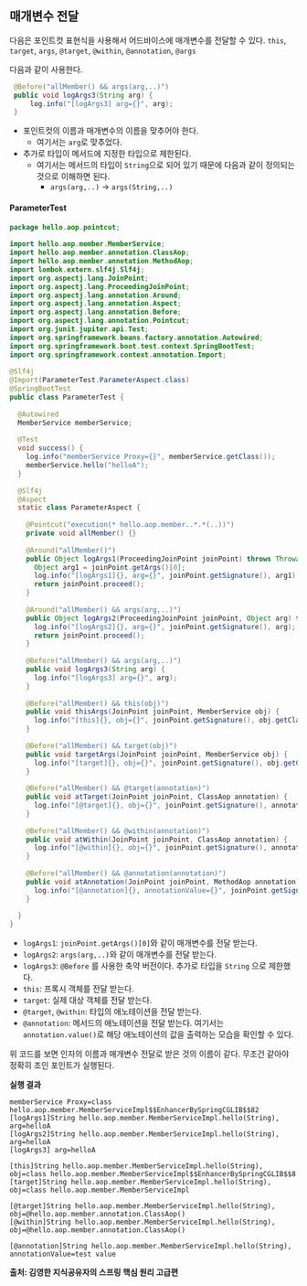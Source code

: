 ## 매개변수 전달
다음은 포인트컷 표현식을 사용해서 어드바이스에 매개변수를 전달할 수 있다.
`this`, `target`, `args`, `@target`, `@within`, `@annotation`, `@args`

다음과 같이 사용한다.
```java
 @Before("allMember() && args(arg,..)")
 public void logArgs3(String arg) {
	 log.info("[logArgs3] arg={}", arg);
 }
```

- 포인트컷의 이름과 매개변수의 이름을 맞추어야 한다.
	- 여기서는 `arg`로 맞추었다.
- 추가로 타입이 메서드에 지정한 타입으로 제한된다.
	- 여기서는 메서드의 타입이 `String`으로 되어 있기 때문에 다음과 같이 정의되는 것으로 이해하면 된다.
		- `args(arg,..)` -> `args(String,..)`

#### ParameterTest
```java
package hello.aop.pointcut;  
  
import hello.aop.member.MemberService;  
import hello.aop.member.annotation.ClassAop;  
import hello.aop.member.annotation.MethodAop;  
import lombok.extern.slf4j.Slf4j;  
import org.aspectj.lang.JoinPoint;  
import org.aspectj.lang.ProceedingJoinPoint;  
import org.aspectj.lang.annotation.Around;  
import org.aspectj.lang.annotation.Aspect;  
import org.aspectj.lang.annotation.Before;  
import org.aspectj.lang.annotation.Pointcut;  
import org.junit.jupiter.api.Test;  
import org.springframework.beans.factory.annotation.Autowired;  
import org.springframework.boot.test.context.SpringBootTest;  
import org.springframework.context.annotation.Import;  
  
@Slf4j  
@Import(ParameterTest.ParameterAspect.class)  
@SpringBootTest  
public class ParameterTest {  
  
  @Autowired  
  MemberService memberService;  
    
  @Test  
  void success() {  
    log.info("memberService Proxy={}", memberService.getClass());  
    memberService.hello("helloA");  
  }  
  
  @Slf4j  
  @Aspect
  static class ParameterAspect {  
  
    @Pointcut("execution(* hello.aop.member..*.*(..))")  
    private void allMember() {}  
  
    @Around("allMember()")  
    public Object logArgs1(ProceedingJoinPoint joinPoint) throws Throwable {  
      Object arg1 = joinPoint.getArgs()[0];  
      log.info("[logArgs1]{}, arg={}", joinPoint.getSignature(), arg1);  
      return joinPoint.proceed();  
    }  
  
    @Around("allMember() && args(arg,..)")  
    public Object logArgs2(ProceedingJoinPoint joinPoint, Object arg) throws Throwable {  
      log.info("[logArgs2]{}, arg={}", joinPoint.getSignature(), arg);  
      return joinPoint.proceed();  
    }  
  
    @Before("allMember() && args(arg,..)")  
    public void logArgs3(String arg) {  
      log.info("[logArgs3] arg={}", arg);  
    }  
  
    @Before("allMember() && this(obj)")  
    public void thisArgs(JoinPoint joinPoint, MemberService obj) {  
      log.info("[this]{}, obj={}", joinPoint.getSignature(), obj.getClass());  
    }  
  
    @Before("allMember() && target(obj)")  
    public void targetArgs(JoinPoint joinPoint, MemberService obj) {  
      log.info("[target]{}, obj={}", joinPoint.getSignature(), obj.getClass());  
    }  
  
    @Before("allMember() && @target(annotation)")  
    public void atTarget(JoinPoint joinPoint, ClassAop annotation) {  
      log.info("[@target]{}, obj={}", joinPoint.getSignature(), annotation);  
    }  
  
    @Before("allMember() && @within(annotation)")  
    public void atWithin(JoinPoint joinPoint, ClassAop annotation) {  
      log.info("[@within]{}, obj={}", joinPoint.getSignature(), annotation);  
    }  
  
    @Before("allMember() && @annotation(annotation)")  
    public void atAnnotation(JoinPoint joinPoint, MethodAop annotation) {  
      log.info("[@annotation]{}, annotationValue={}", joinPoint.getSignature(), annotation.value());  
    }  
  
  }  
}
```

- `logArgs1`: `joinPoint.getArgs()[0]`와 같이 매개변수를 전달 받는다. 
- `logArgs2`: `args(arg,..)`와 같이 매개변수를 전달 받는다.  
- `logArgs3`: `@Before` 를 사용한 축약 버전이다. 추가로 타입을 `String` 으로 제한했다. 
- `this`: 프록시 객체를 전달 받는다.
- `target`: 실제 대상 객체를 전달 받는다.  
- `@target`, `@within`: 타입의 애노테이션을 전달 받는다.  
- `@annotation`: 메서드의 애노테이션을 전달 받는다. 여기서는 `annotation.value()`로 해당 애노테이션의 값을 출력하는 모습을 확인할 수 있다.

위 코드를 보면 인자의 이름과 매개변수 전달로 받은 것의 이름이 같다. 무조건 같아야 정확히 조인 포인트가 실행된다.

__실행 결과__
```
memberService Proxy=class hello.aop.member.MemberServiceImpl$$EnhancerBySpringCGLIB$$82
[logArgs1]String hello.aop.member.MemberServiceImpl.hello(String), arg=helloA
[logArgs2]String hello.aop.member.MemberServiceImpl.hello(String), arg=helloA
[logArgs3] arg=helloA

[this]String hello.aop.member.MemberServiceImpl.hello(String), obj=class hello.aop.member.MemberServiceImpl$$EnhancerBySpringCGLIB$$8
[target]String hello.aop.member.MemberServiceImpl.hello(String), obj=class hello.aop.member.MemberServiceImpl

[@target]String hello.aop.member.MemberServiceImpl.hello(String), obj=@hello.aop.member.annotation.ClassAop()
[@within]String hello.aop.member.MemberServiceImpl.hello(String), obj=@hello.aop.member.annotation.ClassAop()

[@annotation]String hello.aop.member.MemberServiceImpl.hello(String), annotationValue=test value
```


__출처: 김영한 지식공유자의 스프링 핵심 원리 고급편__